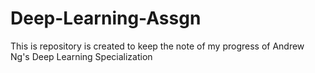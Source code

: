 # Deep-Learning-Assgn
This is repository is created to keep the note of my progress of Andrew Ng's Deep Learning Specialization

